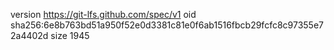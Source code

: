 version https://git-lfs.github.com/spec/v1
oid sha256:6e8b763bd51a950f52e0d3381c81e0f6ab1516fbcb29fcfc8c97355e72a4402d
size 1945
